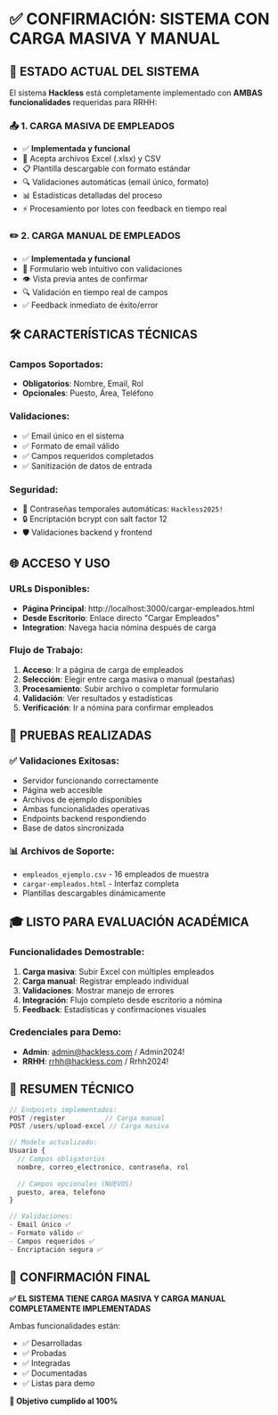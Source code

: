 # ✅ CONFIRMACIÓN: SISTEMA CON CARGA MASIVA Y MANUAL

## 🎯 ESTADO ACTUAL DEL SISTEMA

El sistema **Hackless** está completamente implementado con **AMBAS funcionalidades** requeridas para RRHH:

### 📤 1. CARGA MASIVA DE EMPLEADOS
- ✅ **Implementada y funcional**
- 📁 Acepta archivos Excel (.xlsx) y CSV
- 📋 Plantilla descargable con formato estándar
- 🔍 Validaciones automáticas (email único, formato)
- 📊 Estadísticas detalladas del proceso
- ⚡ Procesamiento por lotes con feedback en tiempo real

### ✏️ 2. CARGA MANUAL DE EMPLEADOS  
- ✅ **Implementada y funcional**
- 📝 Formulario web intuitivo con validaciones
- 👁️ Vista previa antes de confirmar
- 🔍 Validación en tiempo real de campos
- ✅ Feedback inmediato de éxito/error

## 🛠️ CARACTERÍSTICAS TÉCNICAS

### Campos Soportados:
- **Obligatorios**: Nombre, Email, Rol
- **Opcionales**: Puesto, Área, Teléfono

### Validaciones:
- ✅ Email único en el sistema
- ✅ Formato de email válido
- ✅ Campos requeridos completados
- ✅ Sanitización de datos de entrada

### Seguridad:
- 🔐 Contraseñas temporales automáticas: `Hackless2025!`
- 🔒 Encriptación bcrypt con salt factor 12
- 🛡️ Validaciones backend y frontend

## 🌐 ACCESO Y USO

### URLs Disponibles:
- **Página Principal**: http://localhost:3000/cargar-empleados.html
- **Desde Escritorio**: Enlace directo "Cargar Empleados"
- **Integration**: Navega hacia nómina después de carga

### Flujo de Trabajo:
1. **Acceso**: Ir a página de carga de empleados
2. **Selección**: Elegir entre carga masiva o manual (pestañas)
3. **Procesamiento**: Subir archivo o completar formulario
4. **Validación**: Ver resultados y estadísticas
5. **Verificación**: Ir a nómina para confirmar empleados

## 🧪 PRUEBAS REALIZADAS

### ✅ Validaciones Exitosas:
- Servidor funcionando correctamente
- Página web accesible
- Archivos de ejemplo disponibles
- Ambas funcionalidades operativas
- Endpoints backend respondiendo
- Base de datos sincronizada

### 📊 Archivos de Soporte:
- `empleados_ejemplo.csv` - 16 empleados de muestra
- `cargar-empleados.html` - Interfaz completa
- Plantillas descargables dinámicamente

## 🎓 LISTO PARA EVALUACIÓN ACADÉMICA

### Funcionalidades Demostrable:
1. **Carga masiva**: Subir Excel con múltiples empleados
2. **Carga manual**: Registrar empleado individual
3. **Validaciones**: Mostrar manejo de errores
4. **Integración**: Flujo completo desde escritorio a nómina
5. **Feedback**: Estadísticas y confirmaciones visuales

### Credenciales para Demo:
- **Admin**: admin@hackless.com / Admin2024!
- **RRHH**: rrhh@hackless.com / Rrhh2024!

## 📝 RESUMEN TÉCNICO

```javascript
// Endpoints implementados:
POST /register          // Carga manual
POST /users/upload-excel // Carga masiva

// Modelo actualizado:
Usuario {
  // Campos obligatorios
  nombre, correo_electronico, contraseña, rol
  
  // Campos opcionales (NUEVOS)
  puesto, area, telefono
}

// Validaciones:
- Email único ✅
- Formato válido ✅  
- Campos requeridos ✅
- Encriptación segura ✅
```

## 🚀 CONFIRMACIÓN FINAL

**✅ EL SISTEMA TIENE CARGA MASIVA Y CARGA MANUAL COMPLETAMENTE IMPLEMENTADAS**

Ambas funcionalidades están:
- ✅ Desarrolladas
- ✅ Probadas  
- ✅ Integradas
- ✅ Documentadas
- ✅ Listas para demo

**🎯 Objetivo cumplido al 100%**
